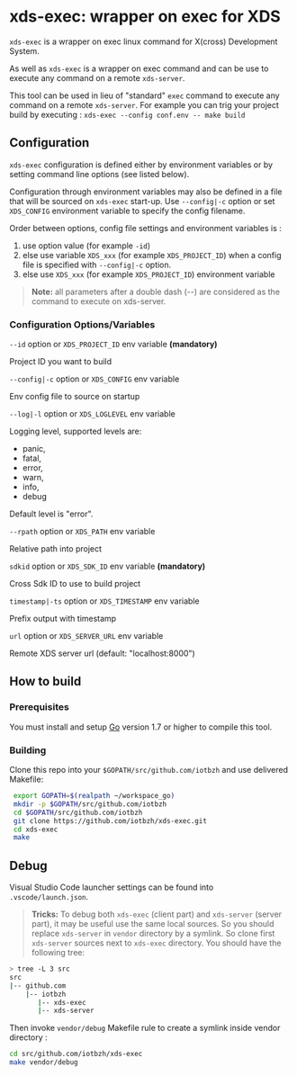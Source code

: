 # xds-exec: wrapper on exec for XDS

`xds-exec` is a wrapper on exec linux command for X(cross) Development System.

As well as `xds-exec` is a wrapper on exec command and can be use to execute any
command on a remote `xds-server`.

This tool can be used in lieu of "standard" `exec` command to execute any
command on a remote `xds-server`. For example you can trig your project build by
executing : `xds-exec --config conf.env -- make build`

## Configuration

`xds-exec` configuration is defined either by environment variables or by
setting command line options (see listed below).

Configuration through environment variables may also be defined in a file that
will be sourced on `xds-exec` start-up. Use `--config|-c` option or set
`XDS_CONFIG` environment variable to specify the config filename.

Order between options, config file settings and environment variables is :

1. use option value (for example `-id`)
1. else use variable `XDS_xxx` (for example `XDS_PROJECT_ID`) when a config file is specified with `--config|-c` option.
1. else use `XDS_xxx` (for example `XDS_PROJECT_ID`) environment variable

<!-- note -->
>**Note:** all parameters after a double dash (--) are considered as the command
to execute on xds-server.
<!-- endnote -->

### Configuration Options/Variables

`--id` option or `XDS_PROJECT_ID` env variable  **(mandatory)**

Project ID you want to build

`--config|-c` option or `XDS_CONFIG` env variable

Env config file to source on startup

`--log|-l` option or `XDS_LOGLEVEL` env variable

Logging level, supported levels are:

- panic,
- fatal,
- error,
- warn,
- info,
- debug

Default level is "error".

`--rpath` option or `XDS_PATH` env variable

Relative path into project

`sdkid` option or `XDS_SDK_ID` env variable  **(mandatory)**

Cross Sdk ID to use to build project

`timestamp|-ts` option or `XDS_TIMESTAMP` env variable

Prefix output with timestamp

`url` option or `XDS_SERVER_URL` env variable

Remote XDS server url (default: "localhost:8000")

## How to build

### Prerequisites

 You must install and setup [Go](https://golang.org/doc/install) version 1.7 or
 higher to compile this tool.

### Building

Clone this repo into your `$GOPATH/src/github.com/iotbzh` and use delivered Makefile:

```bash
 export GOPATH=$(realpath ~/workspace_go)
 mkdir -p $GOPATH/src/github.com/iotbzh
 cd $GOPATH/src/github.com/iotbzh
 git clone https://github.com/iotbzh/xds-exec.git
 cd xds-exec
 make
```

## Debug

Visual Studio Code launcher settings can be found into `.vscode/launch.json`.

>**Tricks:** To debug both `xds-exec` (client part) and `xds-server` (server part),
it may be useful use the same local sources.
So you should replace `xds-server` in `vendor` directory by a symlink.
So clone first `xds-server` sources next to `xds-exec` directory.
You should have the following tree:

```bash
> tree -L 3 src
src
|-- github.com
    |-- iotbzh
       |-- xds-exec
       |-- xds-server
```

Then invoke `vendor/debug` Makefile rule to create a symlink inside vendor
directory :

```bash
cd src/github.com/iotbzh/xds-exec
make vendor/debug
```
